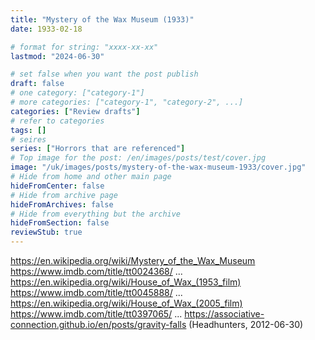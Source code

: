```yaml
---
title: "Mystery of the Wax Museum (1933)"
date: 1933-02-18

# format for string: "xxxx-xx-xx"
lastmod: "2024-06-30"

# set false when you want the post publish
draft: false
# one category: ["category-1"]
# more categories: ["category-1", "category-2", ...]
categories: ["Review drafts"]
# refer to categories
tags: []
# seires
series: ["Horrors that are referenced"]
# Top image for the post: /en/images/posts/test/cover.jpg
image: "/uk/images/posts/mystery-of-the-wax-museum-1933/cover.jpg"
# Hide from home and other main page
hideFromCenter: false
# Hide from archive page
hideFromArchives: false
# Hide from everything but the archive
hideFromSection: false
reviewStub: true
---
```

https://en.wikipedia.org/wiki/Mystery_of_the_Wax_Museum
https://www.imdb.com/title/tt0024368/
...
https://en.wikipedia.org/wiki/House_of_Wax_(1953_film)
https://www.imdb.com/title/tt0045888/
...
https://en.wikipedia.org/wiki/House_of_Wax_(2005_film)
https://www.imdb.com/title/tt0397065/
...
https://associative-connection.github.io/en/posts/gravity-falls (Headhunters, 2012-06-30)
<!--more-->